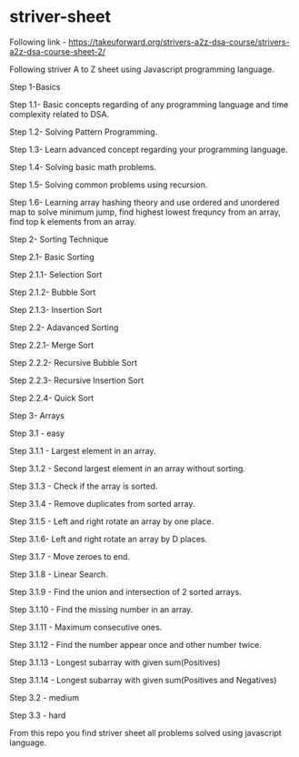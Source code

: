 # striver-sheet
Following link - https://takeuforward.org/strivers-a2z-dsa-course/strivers-a2z-dsa-course-sheet-2/

Following striver A to Z sheet using Javascript programming language.

Step 1-Basics

Step 1.1- Basic concepts regarding of any programming language and time complexity related to DSA.

Step 1.2- Solving Pattern Programming.

Step 1.3- Learn advanced concept regarding your programming language.

Step 1.4- Solving basic math problems.

Step 1.5- Solving common problems using recursion.

Step 1.6- Learning array hashing theory and use ordered and unordered map to solve minimum jump, find highest lowest frequncy from an array, find top k elements from an array.

Step 2- Sorting Technique

Step 2.1- Basic Sorting

Step 2.1.1- Selection Sort

Step 2.1.2- Bubble Sort

Step 2.1.3- Insertion Sort

Step 2.2- Adavanced Sorting

Step 2.2.1- Merge Sort

Step 2.2.2- Recursive Bubble Sort

Step 2.2.3- Recursive Insertion Sort

Step 2.2.4- Quick Sort

Step 3- Arrays

Step 3.1 - easy

Step 3.1.1 - Largest element in an array.

Step 3.1.2 - Second largest element in an array without sorting.

Step 3.1.3 - Check if the array is sorted.

Step 3.1.4 - Remove duplicates from sorted array.

Step 3.1.5 - Left and right rotate an array by one place.

Step 3.1.6- Left and right rotate an array by D places.

Step 3.1.7 - Move zeroes to end.

Step 3.1.8 - Linear Search.

Step 3.1.9 - Find the union and intersection of 2 sorted arrays.

Step 3.1.10 - Find the missing number in an array.

Step 3.1.11 - Maximum consecutive ones.

Step 3.1.12 - Find the number appear once and other number twice.

Step 3.1.13 - Longest subarray with given sum(Positives)

Step 3.1.14 - Longest subarray with given sum(Positives and Negatives)

Step 3.2 - medium 

Step 3.3 - hard

From this repo you find striver sheet all problems solved using javascript language.
